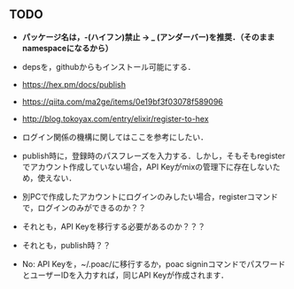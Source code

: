 ## TODO
* **パッケージ名は，-(ハイフン)禁止 -> _ (アンダーバー)を推奨．（そのままnamespaceになるから）**

* depsを，githubからもインストール可能にする．

* https://hex.pm/docs/publish
* https://qiita.com/ma2ge/items/0e19bf3f03078f589096
* http://blog.tokoyax.com/entry/elixir/register-to-hex
* ログイン関係の機構に関してはここを参考にしたい．

* publish時に，登録時のパスフレーズを入力する．しかし，そもそもregisterでアカウント作成していない場合，API Keyがmixの管理下に存在しないため，使えない．

* 別PCで作成したアカウントにログインのみしたい場合，registerコマンドで，ログインのみができるのか？？
* それとも，API Keyを移行する必要があるのか？？？
* それとも，publish時？？
* No: API Keyを，~/.poac/に移行するか，poac signinコマンドでパスワードとユーザーIDを入力すれば，同じAPI Keyが作成されます．
